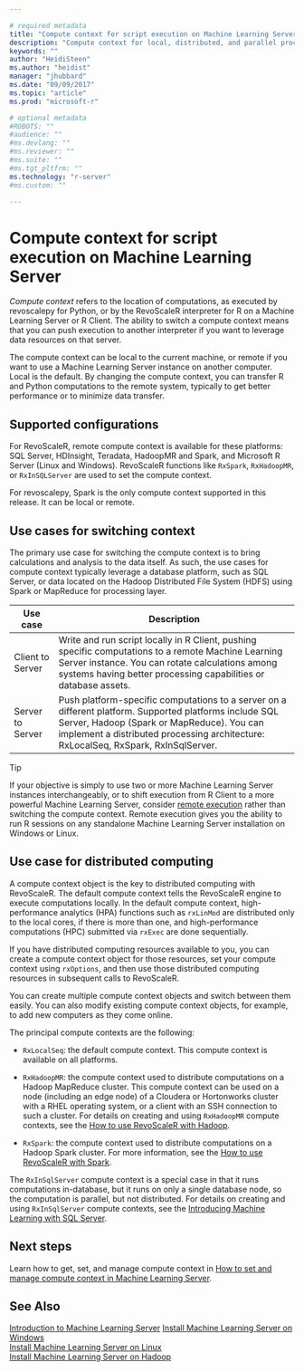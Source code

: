 ```yaml
---

# required metadata
title: "Compute context for script execution on Machine Learning Server | Microsoft Docs"
description: "Compute context for local, distributed, and parallel processing on Machine Learning Server using revoscalepy or RevoScaleR packages." 
keywords: ""
author: "HeidiSteen"
ms.author: "heidist"
manager: "jhubbard"
ms.date: "09/09/2017"
ms.topic: "article"
ms.prod: "microsoft-r"

# optional metadata
#ROBOTS: ""
#audience: ""
#ms.devlang: ""
#ms.reviewer: ""
#ms.suite: ""
#ms.tgt_pltfrm: ""
ms.technology: "r-server"
#ms.custom: ""

---
```


# Compute context for script execution on Machine Learning Server

*Compute context* refers to the location of computations, as executed by revoscalepy for Python, or by the RevoScaleR interpreter for R on a Machine Learning Server or R Client. The ability to switch a compute context means that you can push execution to another interpreter if you want to leverage data resources on that server.

The compute context can be local to the current machine, or remote if you want to use a Machine Learning Server instance on another computer. Local is the default. By changing the compute context, you can transfer R and Python computations to the remote system, typically to get better performance or to minimize data transfer. 

## Supported configurations

For RevoScaleR, remote compute context is available for these platforms: SQL Server, HDInsight, Teradata, HadoopMR and Spark, and Microsoft R Server (Linux and Windows). RevoScaleR functions like `RxSpark`, `RxHadoopMR`, or `RxInSQLServer` are used to set the compute context. 

For revoscalepy, Spark is the only compute context supported in this release. It can be local or remote.

## Use cases for switching context

The primary use case for switching the compute context is to bring calculations and analysis to the data itself. As such, the use cases for compute context typically leverage a database platform, such as SQL Server, or data located on the Hadoop Distributed File System (HDFS) using Spark or MapReduce for processing layer.

Use case | Description | 
---------|-------------|
Client to Server| Write and run script locally in R Client, pushing specific computations to a remote Machine Learning Server instance. You can rotate calculations among systems having better processing capabilities or database assets.|
Server to Server | Push platform-specific computations to a server on a different platform. Supported platforms include SQL Server,  Hadoop (Spark or MapReduce). You can implement a distributed processing architecture: RxLocalSeq, RxSpark, RxInSqlServer. |

> [!Tip]
> If your objective is simply to use two or more Machine Learning Server instances interchangeably, or to shift execution from R Client to a more powerful Machine Learning Server, consider [remote execution](how-to-execute-code-remotely.md) rather than switching the compute context. Remote execution gives you the ability to run R sessions on any standalone Machine Learning Server installation on Windows or Linux. 

## Use case for distributed computing

A compute context object is the key to distributed computing with RevoScaleR. The default compute context tells the RevoScaleR engine to execute computations locally. In the default compute context, high-performance analytics (HPA) functions such as `rxLinMod` are distributed only to the local cores, if there is more than one, and high-performance computations (HPC) submitted via `rxExec` are done sequentially.

If you have distributed computing resources available to you, you can create a compute context object for those resources, set your compute context using `rxOptions`, and then use those distributed computing resources in subsequent calls to RevoScaleR.

You can create multiple compute context objects and switch between them easily. You can also modify existing compute context objects, for example, to add new computers as they come online.

The principal compute contexts are the following:

- `RxLocalSeq`: the default compute context. This compute context is available on all platforms.

- `RxHadoopMR`: the compute context used to distribute computations on a Hadoop MapReduce cluster. This compute context can be used on a node (including an edge node) of a Cloudera or Hortonworks cluster with a RHEL operating system, or a client with an SSH connection to such a cluster. For details on creating and using `RxHadoopMR` compute contexts, see the [How to use RevoScaleR with Hadoop](how-to-revoscaler-hadoop.md).

- `RxSpark`: the compute context used to distribute computations on a Hadoop Spark cluster. For more information, see the [How to use RevoScaleR with Spark](how-to-revoscaler-spark.md).

The `RxInSqlServer` compute context is a special case in that it runs computations in-database, but it runs on only a single database node, so the computation is parallel, but not distributed. For details on creating and using `RxInSqlServer` compute contexts, see the [Introducing Machine Learning with SQL Server](concept-what-is-sql-server-r-services.md).

## Next steps

Learn how to get, set, and manage compute context in [How to set and manage compute context in Machine Learning Server](how-to-revoscaler-distributed-computing-compute-context.md).

## See Also

 [Introduction to Machine Learning Server](../what-is-machine-learning-server.md) 
 [Install Machine Learning Server on Windows](../install/machine-learning-server-windows-install.md)  
 [Install Machine Learning Server on Linux](../install/machine-learning-server-linux-install.md)  
 [Install Machine Learning Server on Hadoop](../install/machine-learning-server-hadoop-install.md)